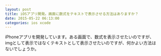 ```yaml
---
layout: post
title: iOSアプリ開発。画面に数式をテキストで表示させる方法はありますか？
date: 2015-05-22 06:13:00
categories: ios xcode
---
```

<!-- {% raw %} -->
<p>iPhoneアプリを開発しています。ある画面で、数式を表示させたいのですが、imgとして表示ではなくテキストとして表示させたいのですが、何かよい方法はないでしょうか。</p>
<!-- {% endraw %} -->
